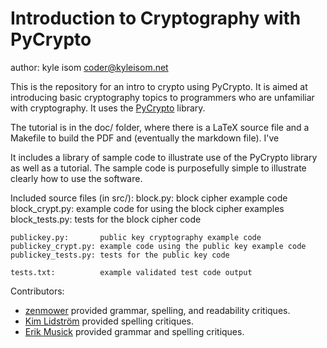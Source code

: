 Introduction to Cryptography with PyCrypto
==========================================

author: kyle isom <coder@kyleisom.net>

This is the repository for an intro to crypto using PyCrypto. It is aimed
at introducing basic cryptography topics to programmers who are 
unfamiliar with cryptography. It uses the 
[PyCrypto](https://www.dlitz.net/software/pycrypto/)
library.

The tutorial is in the doc/ folder, where there is a LaTeX source file and a
Makefile to build the PDF and (eventually the markdown file). I've 

It includes a library of sample code to illustrate use of the PyCrypto
library as well as a tutorial. The sample code is purposefully simple to
illustrate clearly how to use the software.

Included source files (in src/):
    block.py:           block cipher example code
    block_crypt.py:     example code for using the block cipher examples
    block_tests.py:     tests for the block cipher code

    publickey.py:       public key cryptography example code
    publickey_crypt.py: example code using the public key example code
    publickey_tests.py: tests for the public key code

    tests.txt:          example validated test code output

Contributors:     
* [zenmower](https://github.com/clarke187) provided grammar, spelling, and 
readability critiques.   
* [Kim Lidström](https://github.com/dxtr) provided spelling critiques.
* [Erik Musick](http://erikmusick.com/) provided grammar and spelling critiques.


